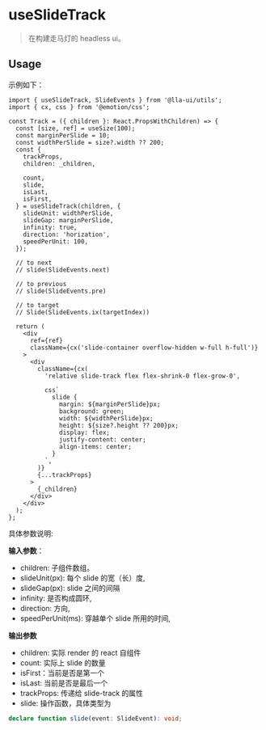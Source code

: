 # useSlideTrack

> 在构建走马灯的 headless ui。

## Usage

示例如下：

```tsx
import { useSlideTrack, SlideEvents } from '@lla-ui/utils';
import { cx, css } from '@emotion/css';

const Track = ({ children }: React.PropsWithChildren) => {
  const [size, ref] = useSize(100);
  const marginPerSlide = 10;
  const widthPerSlide = size?.width ?? 200;
  const {
    trackProps,
    children: _children,

    count,
    slide,
    isLast,
    isFirst,
  } = useSlideTrack(children, {
    slideUnit: widthPerSlide,
    slideGap: marginPerSlide,
    infinity: true,
    direction: 'horization',
    speedPerUnit: 100,
  });

  // to next
  // slide(SlideEvents.next)

  // to previous
  // slide(SlideEvents.pre)

  // to target
  // Slide(SlideEvents.ix(targetIndex))

  return (
    <div
      ref={ref}
      className={cx('slide-container overflow-hidden w-full h-full')}
    >
      <div
        className={cx(
          'relative slide-track flex flex-shrink-0 flex-grow-0',

          css`
            slide {
              margin: ${marginPerSlide}px;
              background: green;
              width: ${widthPerSlide}px;
              height: ${size?.height ?? 200}px;
              display: flex;
              justify-content: center;
              align-items: center;
            }
          `,
        )}
        {...trackProps}
      >
        {_children}
      </div>
    </div>
  );
};
```

具体参数说明:

**输入参数**：

- children: 子组件数组。
- slideUnit(px): 每个 slide 的宽（长）度,
- slideGap(px): slide 之间的间隔
- infinity: 是否构成圆环,
- direction: 方向,
- speedPerUnit(ms): 穿越单个 slide 所用的时间,

**输出参数**

- children: 实际 render 的 react 自组件
- count: 实际上 slide 的数量
- isFirst：当前是否是第一个
- isLast: 当前是否是最后一个
- trackProps: 传递给 slide-track 的属性
- slide: 操作函数，具体类型为

```ts
declare function slide(event: SlideEvent): void;
```

